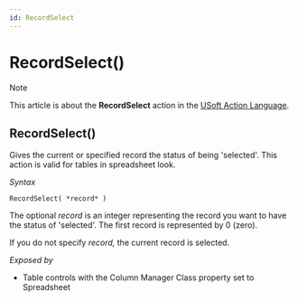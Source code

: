 ```yaml
---
id: RecordSelect
---
```


# RecordSelect()



> [!NOTE]
> This article is about the **RecordSelect** action in the [USoft Action Language](/docs/Task_flow/Action_Language_reference/USoft_Action_Language.md).

## **RecordSelect()**

Gives the current or specified record the status of being 'selected'. This action is valid for tables in spreadsheet look.

*Syntax*

```
RecordSelect( *record* )
```

The optional *record* is an integer representing the record you want to have the status of 'selected'. The first record is represented by 0 (zero).

If you do not specify *record,* the current record is selected.

*Exposed by*

- Table controls with the Column Manager Class property set to Spreadsheet